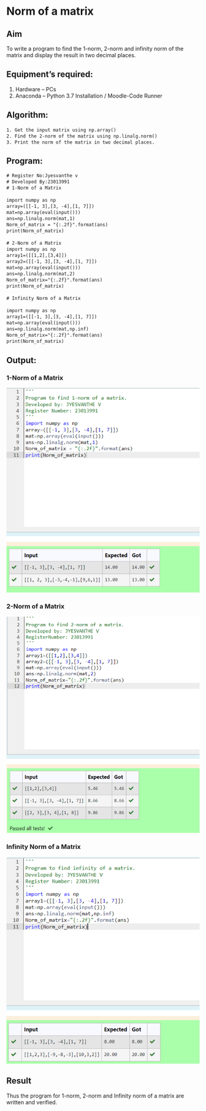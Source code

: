 # Norm of a matrix
## Aim
To write a program to find the 1-norm, 2-norm and infinity norm of the matrix and display the result in two decimal places.
## Equipment’s required:
1.	Hardware – PCs
2.	Anaconda – Python 3.7 Installation / Moodle-Code Runner
## Algorithm:
	1. Get the input matrix using np.array()   
    2. Find the 2-norm of the matrix using np.linalg.norm()
	3. Print the norm of the matrix in two decimal places.
## Program:
```
# Register No:Jyesvanthe v
# Developed By:23013991
# 1-Norm of a Matrix

import numpy as np
array=([[-1, 3],[3, -4],[1, 7]])
mat=np.array(eval(input()))
ans=np.linalg.norm(mat,1)
Norm_of_matrix = "{:.2f}".format(ans)
print(Norm_of_matrix)

# 2-Norm of a Matrix
import numpy as np
array1=([[1,2],[3,4]])
array2=([[-1, 3],[3, -4],[1, 7]])
mat=np.array(eval(input()))
ans=np.linalg.norm(mat,2)
Norm_of_matrix="{:.2f}".format(ans)
print(Norm_of_matrix)

# Infinity Norm of a Matrix

import numpy as np
array1=([[-1, 3],[3, -4],[1, 7]])
mat=np.array(eval(input()))
ans=np.linalg.norm(mat,np.inf)
Norm_of_matrix="{:.2f}".format(ans)
print(Norm_of_matrix)
```
## Output:
### 1-Norm of a Matrix

![Alt text](<Screenshot 2024-01-02 031837.png>)

### 2-Norm of a Matrix

![Alt text](<Screenshot 2024-01-02 031850.png>)

### Infinity Norm of a Matrix

![Alt text](<Screenshot 2024-01-02 031916.png>)

## Result
Thus the program for 1-norm, 2-norm and Infinity norm of a matrix are written and verified.
